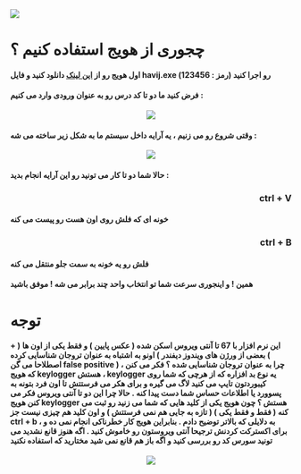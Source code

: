 <img src="https://github.com/hadish100/havij/blob/master/images/9.png">
<h1>چجوری از هویج استفاده کنیم ؟</h1>
<h4>اول هویج رو از <a href="https://s26.picofile.com/file/8459628984/havij_app.zip.html">این لینک</a> دانلود کنید و فایل <b>havij.exe</b> رو اجرا کنید
  <b>(رمز : 123456)</b>
</h4> 
<h4>فرض کنید ما دو تا کد درس رو به عنوان ورودی وارد می کنیم : </h4>

<p align="center">
<img src="https://github.com/hadish100/havij/blob/master/images/91.png">
</p>
<h4>
وقتی شروع رو می زنیم ، یه آرایه داخل سیستم ما به شکل زیر ساخته می شه :
</h4>
<p align="center">
<img src="https://github.com/hadish100/havij/blob/master/images/92.gif">
</p>
  <h4>
حالا شما دو تا کار می تونید رو این آرایه انجام بدید :
 </h4>
<h3 align="right" >ctrl + V</h3> <h4>خونه ای که فلش روی اون هست رو پیست می کنه</h4>
<h3 align="right" >ctrl + B</h3> <h4>فلش رو یه خونه به سمت جلو منتقل می کنه</h4>
<h4>همین ! و اینجوری سرعت شما تو انتخاب واحد چند برابر می شه ! موفق باشید</h4>
<h1>توجه</h1>
<h4>

این نرم افزار با 67 تا آنتی ویروس اسکن شده ( عکس پایین ) و فقط یکی از اون ها ( + بعضی از ورژن های ویندوز دیفندر ) اونو به اشتباه به عنوان تروجان شناسایی کرده ( اصطلاحا می گن false positive ) ، چرا به عنوان تروجان شناسایی شده ؟ فکر می کنن که هویج keylogger هستش ، keylogger یه نوع بد افزاره که از هرچی که شما روی کیبوردتون تایپ می کنید لاگ می گیره و برای هکر می فرستتش تا اون فرد بتونه به پسوورد یا اطلاعات حساس شما دست پیدا کنه . حالا چرا این دو تا آنتی ویروس فکر می کنن هویج keylogger هستش ؟ چون هویج یکی از کلید هایی که شما می زنید رو ثبت می کنه ( فقط و فقط یکی ) ( تازه به جایی هم نمی فرستتش ) و اون کلید هم چیزی نیست جز ctrl + b ، به دلایلی که بالاتر توضیح دادم . بنابراین هویج کار خطرناکی انجام نمی ده و برای اکسترکت کردنش ترجیحا آنتی ویروستون رو خاموش کنید . اگه هنوز قانع نشدید می تونید سورس کد رو بررسی کنید و اگه باز هم قانع نمی شید مختارید که استفاده نکنید
 
  </h4>
  
<p align="center">
<img src="https://github.com/hadish100/havij/blob/master/images/93.png">
</p>
  
